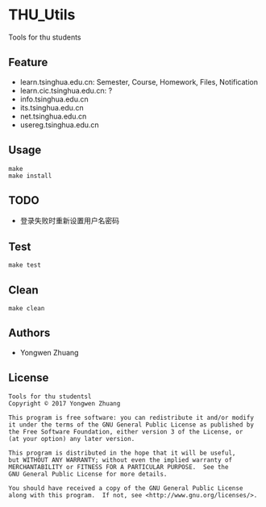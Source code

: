 # THU_Utils
Tools for thu students

## Feature
* learn.tsinghua.edu.cn: Semester, Course, Homework, Files, Notification
* learn.cic.tsinghua.edu.cn: ?
* info.tsinghua.edu.cn
* its.tsinghua.edu.cn
* net.tsinghua.edu.cn
* usereg.tsinghua.edu.cn

## Usage
```
make
make install
```

## TODO
* 登录失败时重新设置用户名密码

## Test
```
make test
```

## Clean
```
make clean
```

## Authors
* Yongwen Zhuang

## License
```
Tools for thu studentsl
Copyright © 2017 Yongwen Zhuang

This program is free software: you can redistribute it and/or modify
it under the terms of the GNU General Public License as published by
the Free Software Foundation, either version 3 of the License, or
(at your option) any later version.

This program is distributed in the hope that it will be useful,
but WITHOUT ANY WARRANTY; without even the implied warranty of
MERCHANTABILITY or FITNESS FOR A PARTICULAR PURPOSE.  See the
GNU General Public License for more details.

You should have received a copy of the GNU General Public License
along with this program.  If not, see <http://www.gnu.org/licenses/>.
```
